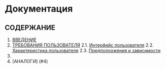 # Документация

## СОДЕРЖАНИЕ

1. [ВВЕДЕНИЕ](#1)
2. [ТРЕБОВАНИЯ ПОЛЬЗОВАТЕЛЯ](#2)
    2.1. [Интерфейс пользователя](#2.1)
    2.2. [Характеристика пользователя](#2.2)
    2.3. [Предполоожения и зависимости](#2.3)
3. [](#3)
4. [АНАЛОГИ] (#4)

